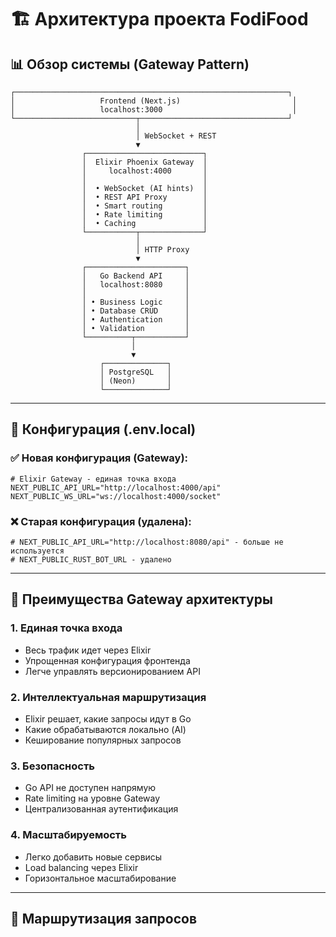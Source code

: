 # 🏗️ Архитектура проекта FodiFood

## 📊 Обзор системы (Gateway Pattern)

```
┌─────────────────────────────────────────────────────────────┐
│                   Frontend (Next.js)                         │
│                   localhost:3000                             │
└───────────────────────────┬─────────────────────────────────┘
                            │
                            │ WebSocket + REST
                            ▼
                ┌──────────────────────────┐
                │  Elixir Phoenix Gateway  │
                │     localhost:4000       │
                │                          │
                │  • WebSocket (AI hints)  │
                │  • REST API Proxy        │
                │  • Smart routing         │
                │  • Rate limiting         │
                │  • Caching               │
                └───────────┬──────────────┘
                            │
                            │ HTTP Proxy
                            ▼
                ┌──────────────────────┐
                │   Go Backend API     │
                │   localhost:8080     │
                │                      │
                │ • Business Logic     │
                │ • Database CRUD      │
                │ • Authentication     │
                │ • Validation         │
                └──────────┬───────────┘
                           │
                           ▼
                    ┌──────────────┐
                    │ PostgreSQL   │
                    │ (Neon)       │
                    └──────────────┘
```

---

## 🔌 Конфигурация (.env.local)

### ✅ Новая конфигурация (Gateway):

```env
# Elixir Gateway - единая точка входа
NEXT_PUBLIC_API_URL="http://localhost:4000/api"
NEXT_PUBLIC_WS_URL="ws://localhost:4000/socket"
```

### ❌ Старая конфигурация (удалена):

```env
# NEXT_PUBLIC_API_URL="http://localhost:8080/api" - больше не используется
# NEXT_PUBLIC_RUST_BOT_URL - удалено
```

---

## 🚀 Преимущества Gateway архитектуры

### 1. **Единая точка входа**
- Весь трафик идет через Elixir
- Упрощенная конфигурация фронтенда
- Легче управлять версионированием API

### 2. **Интеллектуальная маршрутизация**
- Elixir решает, какие запросы идут в Go
- Какие обрабатываются локально (AI)
- Кеширование популярных запросов

### 3. **Безопасность**
- Go API не доступен напрямую
- Rate limiting на уровне Gateway
- Централизованная аутентификация

### 4. **Масштабируемость**
- Легко добавить новые сервисы
- Load balancing через Elixir
- Горизонтальное масштабирование

---

## 🔄 Маршрутизация запросов
